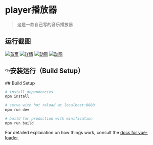 # player播放器

>这是一款自己写的音乐播放器

<h2>运行截图</h2>
<p><a href="https://github.com/javaSwing/NeteaseCloudWebApp/raw/master/screenshots/1.png" target="_blank"><img src="https://github.com/javaSwing/NeteaseCloudWebApp/raw/master/screenshots/1.png" alt="首页" style="max-width:100%;"></a>
<a href="https://github.com/javaSwing/NeteaseCloudWebApp/raw/master/screenshots/2.png" target="_blank"><img src="https://github.com/javaSwing/NeteaseCloudWebApp/raw/master/screenshots/2.png" alt="详情" style="max-width:100%;"></a>
<a href="https://github.com/javaSwing/NeteaseCloudWebApp/raw/master/screenshots/3.gif" target="_blank"><img src="https://github.com/javaSwing/NeteaseCloudWebApp/raw/master/screenshots/3.gif" alt="动图" style="max-width:100%;"></a>
<a href="https://github.com/javaSwing/NeteaseCloudWebApp/raw/master/screenshots/4.gif" target="_blank"><img src="https://github.com/javaSwing/NeteaseCloudWebApp/raw/master/screenshots/4.gif" alt="动图" style="max-width:100%;"></a></p>
<h2><a href="#安装运行build-setup" aria-hidden="true" class="anchor" id="user-content-安装运行build-setup"><svg aria-hidden="true" class="octicon octicon-link" height="16" version="1.1" viewBox="0 0 16 16" width="16"><path fill-rule="evenodd" d="M4 9h1v1H4c-1.5 0-3-1.69-3-3.5S2.55 3 4 3h4c1.45 0 3 1.69 3 3.5 0 1.41-.91 2.72-2 3.25V8.59c.58-.45 1-1.27 1-2.09C10 5.22 8.98 4 8 4H4c-.98 0-2 1.22-2 2.5S3 9 4 9zm9-3h-1v1h1c1 0 2 1.22 2 2.5S13.98 12 13 12H9c-.98 0-2-1.22-2-2.5 0-.83.42-1.64 1-2.09V6.25c-1.09.53-2 1.84-2 3.25C6 11.31 7.55 13 9 13h4c1.45 0 3-1.69 3-3.5S14.5 6 13 6z"></path></svg></a>安装运行（Build Setup）</h2>
## Build Setup

``` bash
# install dependencies
npm install

# serve with hot reload at localhost:8080
npm run dev

# build for production with minification
npm run build
```

For detailed explanation on how things work, consult the [docs for vue-loader](http://vuejs.github.io/vue-loader).
